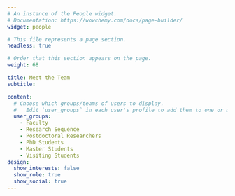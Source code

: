 ```yaml
---
# An instance of the People widget.
# Documentation: https://wowchemy.com/docs/page-builder/
widget: people

# This file represents a page section.
headless: true

# Order that this section appears on the page.
weight: 68

title: Meet the Team
subtitle:

content:
  # Choose which groups/teams of users to display.
  #   Edit `user_groups` in each user's profile to add them to one or more of these groups.
  user_groups:
    - Faculty
    - Research Sequence
    - Postdoctoral Researchers
    - PhD Students
    - Master Students
    - Visiting Students
design:
  show_interests: false
  show_role: true
  show_social: true
---
```

